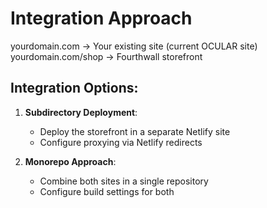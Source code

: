 # Integration Approach

yourdomain.com          -> Your existing site (current OCULAR site)
yourdomain.com/shop     -> Fourthwall storefront

## Integration Options:

1. **Subdirectory Deployment**: 
   - Deploy the storefront in a separate Netlify site
   - Configure proxying via Netlify redirects

2. **Monorepo Approach**:
   - Combine both sites in a single repository
   - Configure build settings for both
